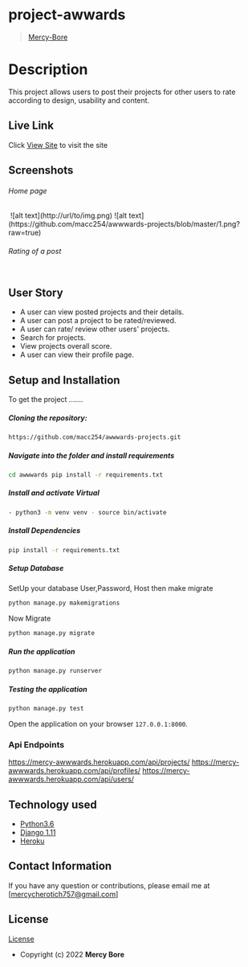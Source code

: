 # project-awwards

>[Mercy-Bore](https://github.com/macc254)  
  
# Description  
This project allows users to post their projects for other users to rate according to design, usability and content.
##  Live Link  
 Click [View Site]()  to visit the site
  
## Screenshots 
###### Home page
 
<img src="">
 ![alt text](http://url/to/img.png)
![alt text](https://github.com/macc254/awwwards-projects/blob/master/1.png?raw=true)

 ###### Rating of a post
 <img src=""> 


 
## User Story  
  
* A user can view posted projects and their details.  
* A user can post a project to be rated/reviewed. 
* A user can rate/ review other users' projects.  
* Search for projects.  
* View projects overall score.
* A user can view their profile page.  
  

  
## Setup and Installation  
To get the project .......  
  
##### Cloning the repository:  
 ```bash 
 https://github.com/macc254/awwwards-projects.git
```
##### Navigate into the folder and install requirements  
 ```bash 
cd awwwards pip install -r requirements.txt 
```
##### Install and activate Virtual  
 ```bash 
- python3 -m venv venv - source bin/activate  
```  
##### Install Dependencies  
 ```bash 
 pip install -r requirements.txt 
```  
 ##### Setup Database  
  SetUp your database User,Password, Host then make migrate  
 ```bash 
python manage.py makemigrations 
 ``` 
 Now Migrate  
 ```bash 
 python manage.py migrate 
```
##### Run the application  
 ```bash 
 python manage.py runserver 
``` 
##### Testing the application  
 ```bash 
 python manage.py test 
```
Open the application on your browser `127.0.0.1:8000`.  
  
 ### Api Endpoints
 https://mercy-awwwards.herokuapp.com/api/projects/
 https://mercy-awwwards.herokuapp.com/api/profiles/
 https://mercy-awwwards.herokuapp.com/api/users/
 
## Technology used  
  
* [Python3.6](https://www.python.org/)  
* [Django 1.11](https://docs.djangoproject.com/en/2.2/)  
* [Heroku](https://heroku.com)  
  
  
 
  
## Contact Information   
If you have any question or contributions, please email me at [mercycherotich757@gmail.com]  
  
## License 
[License](https://github.com/macc254/awwwards-projects/blob/master/LICENSE)  
* Copyright (c) 2022 **Mercy Bore**